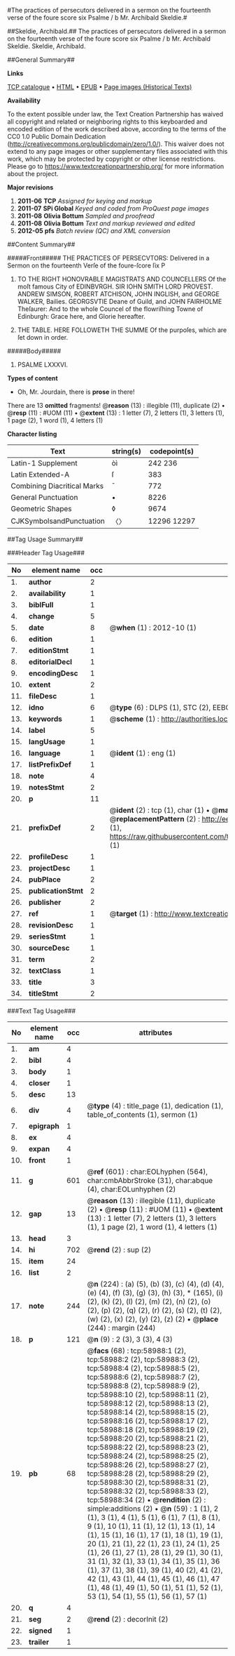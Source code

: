 #The practices of persecutors delivered in a sermon on the fourteenth verse of the foure score six Psalme / b Mr. Archibald Skeldie.#

##Skeldie, Archibald.##
The practices of persecutors delivered in a sermon on the fourteenth verse of the foure score six Psalme / b Mr. Archibald Skeldie.
Skeldie, Archibald.

##General Summary##

**Links**

[TCP catalogue](http://www.ota.ox.ac.uk/tcp/)  • 
[HTML](http://tei.it.ox.ac.uk/tcp/Texts-HTML/free/A60/A60325.html)  • 
[EPUB](http://tei.it.ox.ac.uk/tcp/Texts-EPUB/free/A60/A60325.epub) • 
[Page images (Historical Texts)](https://historicaltexts.jisc.ac.uk/eebo-12294673e)

**Availability**

To the extent possible under law, the Text Creation Partnership has waived all copyright and related or neighboring rights to this keyboarded and encoded edition of the work described above, according to the terms of the CC0 1.0 Public Domain Dedication (http://creativecommons.org/publicdomain/zero/1.0/). This waiver does not extend to any page images or other supplementary files associated with this work, which may be protected by copyright or other license restrictions. Please go to https://www.textcreationpartnership.org/ for more information about the project.

**Major revisions**

1. __2011-06__ __TCP__ *Assigned for keying and markup*
1. __2011-07__ __SPi Global__ *Keyed and coded from ProQuest page images*
1. __2011-08__ __Olivia Bottum__ *Sampled and proofread*
1. __2011-08__ __Olivia Bottum__ *Text and markup reviewed and edited*
1. __2012-05__ __pfs__ *Batch review (QC) and XML conversion*

##Content Summary##

#####Front#####
THE PRACTICES OF PERSECVTORS: Delivered in a Sermon on the fourteenth Verſe of the foure-ſcore ſix P
1. TO THE RIGHT HONOVRABLE MAGISTRATS AND COUNCELLERS Of the moſt famous City of EDINBVRGH. SIR IOHN SMITH LORD PROVEST. ANDREW SIMSON, ROBERT ATCHISON, JOHN INGLISH, and GEORGE WALKER, Bailies. GEORGSVTIE Deane of Guild, and JOHN FAIRHOLME Theſaurer: And to the whole Councel of the flowriſhing Towne of Edinburgh: Grace here, and Glorie hereafter.

1. THE TABLE. HERE FOLLOWETH THE SUMME Of the purpoſes, which are ſet down in order.

#####Body#####

1. PSALME LXXXVI.

**Types of content**

  * Oh, Mr. Jourdain, there is **prose** in there!

There are 13 **omitted** fragments! 
 @__reason__ (13) : illegible (11), duplicate (2)  •  @__resp__ (11) : #UOM (11)  •  @__extent__ (13) : 1 letter (7), 2 letters (1), 3 letters (1), 1 page (2), 1 word (1), 4 letters (1)

**Character listing**


|Text|string(s)|codepoint(s)|
|---|---|---|
|Latin-1 Supplement|òì|242 236|
|Latin Extended-A|ſ|383|
|Combining             Diacritical Marks|̄|772|
|General Punctuation|•|8226|
|Geometric Shapes|◊|9674|
|CJKSymbolsandPunctuation|〈〉|12296 12297|

##Tag Usage Summary##

###Header Tag Usage###

|No|element name|occ|attributes|
|---|---|---|---|
|1.|__author__|2||
|2.|__availability__|1||
|3.|__biblFull__|1||
|4.|__change__|5||
|5.|__date__|8| @__when__ (1) : 2012-10 (1)|
|6.|__edition__|1||
|7.|__editionStmt__|1||
|8.|__editorialDecl__|1||
|9.|__encodingDesc__|1||
|10.|__extent__|2||
|11.|__fileDesc__|1||
|12.|__idno__|6| @__type__ (6) : DLPS (1), STC (2), EEBO-CITATION (1), OCLC (1), VID (1)|
|13.|__keywords__|1| @__scheme__ (1) : http://authorities.loc.gov/ (1)|
|14.|__label__|5||
|15.|__langUsage__|1||
|16.|__language__|1| @__ident__ (1) : eng (1)|
|17.|__listPrefixDef__|1||
|18.|__note__|4||
|19.|__notesStmt__|2||
|20.|__p__|11||
|21.|__prefixDef__|2| @__ident__ (2) : tcp (1), char (1)  •  @__matchPattern__ (2) : ([0-9\-]+):([0-9IVX]+) (1), (.+) (1)  •  @__replacementPattern__ (2) : http://eebo.chadwyck.com/downloadtiff?vid=$1&page=$2 (1), https://raw.githubusercontent.com/textcreationpartnership/Texts/master/tcpchars.xml#$1 (1)|
|22.|__profileDesc__|1||
|23.|__projectDesc__|1||
|24.|__pubPlace__|2||
|25.|__publicationStmt__|2||
|26.|__publisher__|2||
|27.|__ref__|1| @__target__ (1) : http://www.textcreationpartnership.org/docs/. (1)|
|28.|__revisionDesc__|1||
|29.|__seriesStmt__|1||
|30.|__sourceDesc__|1||
|31.|__term__|2||
|32.|__textClass__|1||
|33.|__title__|3||
|34.|__titleStmt__|2||


###Text Tag Usage###

|No|element name|occ|attributes|
|---|---|---|---|
|1.|__am__|4||
|2.|__bibl__|4||
|3.|__body__|1||
|4.|__closer__|1||
|5.|__desc__|13||
|6.|__div__|4| @__type__ (4) : title_page (1), dedication (1), table_of_contents (1), sermon (1)|
|7.|__epigraph__|1||
|8.|__ex__|4||
|9.|__expan__|4||
|10.|__front__|1||
|11.|__g__|601| @__ref__ (601) : char:EOLhyphen (564), char:cmbAbbrStroke (31), char:abque (4), char:EOLunhyphen (2)|
|12.|__gap__|13| @__reason__ (13) : illegible (11), duplicate (2)  •  @__resp__ (11) : #UOM (11)  •  @__extent__ (13) : 1 letter (7), 2 letters (1), 3 letters (1), 1 page (2), 1 word (1), 4 letters (1)|
|13.|__head__|3||
|14.|__hi__|702| @__rend__ (2) : sup (2)|
|15.|__item__|24||
|16.|__list__|2||
|17.|__note__|244| @__n__ (224) : (a) (5), (b) (3), (c) (4), (d) (4), (e) (4), (f) (3), (g) (3), (h) (3), * (165), (i) (2), (k) (2), (l) (2), (m) (2), (n) (2), (o) (2), (p) (2), (q) (2), (r) (2), (s) (2), (t) (2), (w) (2), (x) (2), (y) (2), (z) (2)  •  @__place__ (244) : margin (244)|
|18.|__p__|121| @__n__ (9) : 2 (3), 3 (3), 4 (3)|
|19.|__pb__|68| @__facs__ (68) : tcp:58988:1 (2), tcp:58988:2 (2), tcp:58988:3 (2), tcp:58988:4 (2), tcp:58988:5 (2), tcp:58988:6 (2), tcp:58988:7 (2), tcp:58988:8 (2), tcp:58988:9 (2), tcp:58988:10 (2), tcp:58988:11 (2), tcp:58988:12 (2), tcp:58988:13 (2), tcp:58988:14 (2), tcp:58988:15 (2), tcp:58988:16 (2), tcp:58988:17 (2), tcp:58988:18 (2), tcp:58988:19 (2), tcp:58988:20 (2), tcp:58988:21 (2), tcp:58988:22 (2), tcp:58988:23 (2), tcp:58988:24 (2), tcp:58988:25 (2), tcp:58988:26 (2), tcp:58988:27 (2), tcp:58988:28 (2), tcp:58988:29 (2), tcp:58988:30 (2), tcp:58988:31 (2), tcp:58988:32 (2), tcp:58988:33 (2), tcp:58988:34 (2)  •  @__rendition__ (2) : simple:additions (2)  •  @__n__ (59) : 1 (1), 2 (1), 3 (1), 4 (1), 5 (1), 6 (1), 7 (1), 8 (1), 9 (1), 10 (1), 11 (1), 12 (1), 13 (1), 14 (1), 15 (1), 16 (1), 17 (1), 18 (1), 19 (1), 20 (1), 21 (1), 22 (1), 23 (1), 24 (1), 25 (1), 26 (1), 27 (1), 28 (1), 29 (1), 30 (1), 31 (1), 32 (1), 33 (1), 34 (1), 35 (1), 36 (1), 37 (1), 38 (1), 39 (1), 40 (2), 41 (2), 42 (1), 43 (1), 44 (1), 45 (1), 46 (1), 47 (1), 48 (1), 49 (1), 50 (1), 51 (1), 52 (1), 53 (1), 54 (1), 55 (1), 56 (1), 57 (1)|
|20.|__q__|4||
|21.|__seg__|2| @__rend__ (2) : decorInit (2)|
|22.|__signed__|1||
|23.|__trailer__|1||
